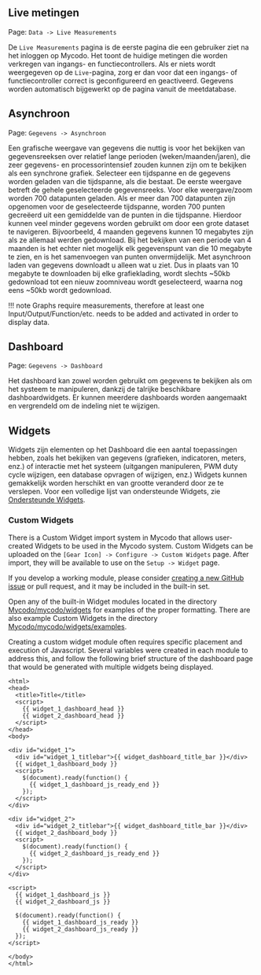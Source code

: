## Live metingen

Page\: `Data -> Live Measurements`

De `Live Measurements` pagina is de eerste pagina die een gebruiker ziet na het inloggen op Mycodo. Het toont de huidige metingen die worden verkregen van ingangs- en functiecontrollers. Als er niets wordt weergegeven op de `Live`-pagina, zorg er dan voor dat een ingangs- of functiecontroller correct is geconfigureerd en geactiveerd. Gegevens worden automatisch bijgewerkt op de pagina vanuit de meetdatabase.

## Asynchroon

Page\: `Gegevens -> Asynchroon`

Een grafische weergave van gegevens die nuttig is voor het bekijken van gegevensreeksen over relatief lange perioden (weken/maanden/jaren), die zeer gegevens- en processorintensief zouden kunnen zijn om te bekijken als een synchrone grafiek. Selecteer een tijdspanne en de gegevens worden geladen van die tijdspanne, als die bestaat. De eerste weergave betreft de gehele geselecteerde gegevensreeks. Voor elke weergave/zoom worden 700 datapunten geladen. Als er meer dan 700 datapunten zijn opgenomen voor de geselecteerde tijdspanne, worden 700 punten gecreëerd uit een gemiddelde van de punten in die tijdspanne. Hierdoor kunnen veel minder gegevens worden gebruikt om door een grote dataset te navigeren. Bijvoorbeeld, 4 maanden gegevens kunnen 10 megabytes zijn als ze allemaal werden gedownload. Bij het bekijken van een periode van 4 maanden is het echter niet mogelijk elk gegevenspunt van die 10 megabyte te zien, en is het samenvoegen van punten onvermijdelijk. Met asynchroon laden van gegevens downloadt u alleen wat u ziet. Dus in plaats van 10 megabyte te downloaden bij elke grafieklading, wordt slechts ~50kb gedownload tot een nieuw zoomniveau wordt geselecteerd, waarna nog eens ~50kb wordt gedownload.

!!! note
    Graphs require measurements, therefore at least one Input/Output/Function/etc. needs to be added and activated in order to display data.

## Dashboard

Page\: `Gegevens -> Dashboard`

Het dashboard kan zowel worden gebruikt om gegevens te bekijken als om het systeem te manipuleren, dankzij de talrijke beschikbare dashboardwidgets. Er kunnen meerdere dashboards worden aangemaakt en vergrendeld om de indeling niet te wijzigen.

## Widgets

Widgets zijn elementen op het Dashboard die een aantal toepassingen hebben, zoals het bekijken van gegevens (grafieken, indicatoren, meters, enz.) of interactie met het systeem (uitgangen manipuleren, PWM duty cycle wijzigen, een database opvragen of wijzigen, enz.) Widgets kunnen gemakkelijk worden herschikt en van grootte veranderd door ze te verslepen. Voor een volledige lijst van ondersteunde Widgets, zie [Ondersteunde Widgets](Supported-Widgets.md).

### Custom Widgets

There is a Custom Widget import system in Mycodo that allows user-created Widgets to be used in the Mycodo system. Custom Widgets can be uploaded on the `[Gear Icon] -> Configure -> Custom Widgets` page. After import, they will be available to use on the `Setup -> Widget` page.

If you develop a working module, please consider [creating a new GitHub issue](https://github.com/kizniche/Mycodo/issues/new?assignees=&labels=&template=feature-request.md&title=New%20Module) or pull request, and it may be included in the built-in set.

Open any of the built-in Widget modules located in the directory [Mycodo/mycodo/widgets](https://github.com/kizniche/Mycodo/tree/master/mycodo/widgets/) for examples of the proper formatting. There are also example Custom Widgets in the directory [Mycodo/mycodo/widgets/examples](https://github.com/kizniche/Mycodo/tree/master/mycodo/widgets/examples).

Creating a custom widget module often requires specific placement and execution of Javascript. Several variables were created in each module to address this, and follow the following brief structure of the dashboard page that would be generated with multiple widgets being displayed.

```angular2html
<html>
<head>
  <title>Title</title>
  <script>
    {{ widget_1_dashboard_head }}
    {{ widget_2_dashboard_head }}
  </script>
</head>
<body>

<div id="widget_1">
  <div id="widget_1_titlebar">{{ widget_dashboard_title_bar }}</div>
  {{ widget_1_dashboard_body }}
  <script>
    $(document).ready(function() {
      {{ widget_1_dashboard_js_ready_end }}
    });
  </script>
</div>

<div id="widget_2">
  <div id="widget_2_titlebar">{{ widget_dashboard_title_bar }}</div>
  {{ widget_2_dashboard_body }}
  <script>
    $(document).ready(function() {
      {{ widget_2_dashboard_js_ready_end }}
    });
  </script>
</div>

<script>
  {{ widget_1_dashboard_js }}
  {{ widget_2_dashboard_js }}

  $(document).ready(function() {
    {{ widget_1_dashboard_js_ready }}
    {{ widget_2_dashboard_js_ready }}
  });
</script>

</body>
</html>
```
